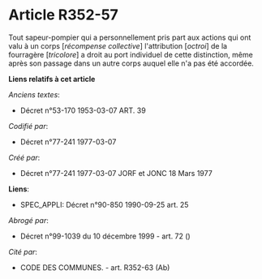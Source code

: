 # Article R352-57

Tout sapeur-pompier qui a personnellement pris part aux actions qui ont valu à un corps [*récompense collective*]
l'attribution [*octroi*] de la fourragère [*tricolore*] a droit au port individuel de cette distinction, même après son
passage dans un autre corps auquel elle n'a pas été accordée.

**Liens relatifs à cet article**

_Anciens textes_:

  - Décret n°53-170 1953-03-07 ART. 39

_Codifié par_:

  - Décret n°77-241 1977-03-07

_Créé par_:

  - Décret n°77-241 1977-03-07 JORF et JONC 18 Mars 1977

**Liens**:

  - SPEC_APPLI: Décret n°90-850 1990-09-25 art. 25

_Abrogé par_:

  - Décret n°99-1039 du 10 décembre 1999 - art. 72 ()

_Cité par_:

  - CODE DES COMMUNES. - art. R352-63 (Ab)
